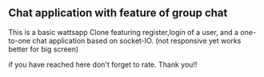 ## Chat application with feature of group chat

This is a basic wattsapp Clone featuring register,login of a user, and a one-to-one chat application based on socket-IO.
(not responsive yet works better for big screen)

if you have reached here don't forget to rate. Thank you!!
